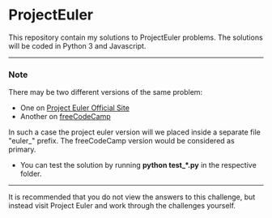 # ProjectEuler

This repository contain my solutions to ProjectEuler problems. The solutions will be coded in Python 3 and Javascript.

---

### Note

There may be two different versions of the same problem:

- One on [Project Euler Official Site](https://projecteuler.net/archives) 
- Another on [freeCodeCamp](https://www.freecodecamp.org/learn/coding-interview-prep/project-euler/) 

In such a case the project euler version will we placed inside a separate file "euler\_" prefix.
The freeCodeCamp version would be considered as primary.

- You can test the solution by running **python test\_\*.py** in the respective folder.

---

It is recommended that you do not view the answers to this challenge, but instead visit Project Euler and work through the challenges yourself.

